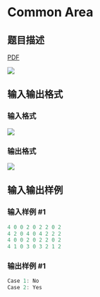 # Common Area

## 题目描述

[problemUrl]: https://uva.onlinejudge.org/index.php?option=com_onlinejudge&Itemid=8&category=862&page=show_problem&problem=4810

[PDF](https://uva.onlinejudge.org/external/129/p12931.pdf)

![](https://cdn.luogu.com.cn/upload/vjudge_pic/UVA12931/a435eca810f85f60beb0e3157333cc287e2a5f6b.png)

## 输入输出格式

### 输入格式

![](https://cdn.luogu.com.cn/upload/vjudge_pic/UVA12931/b767f2897d91770df5ca5376effc844d736de754.png)

### 输出格式

![](https://cdn.luogu.com.cn/upload/vjudge_pic/UVA12931/8f54efc6ef3a739e9543eb994b0731df95336f97.png)

## 输入输出样例

### 输入样例 #1

```cpp
4 0 0 2 0 2 2 0 2
4 2 0 4 0 4 2 2 2
4 0 0 2 0 2 2 0 2
4 1 0 3 0 3 2 1 2
```


### 输出样例 #1

```cpp
Case 1: No
Case 2: Yes
```


